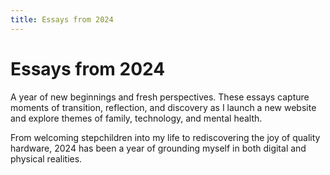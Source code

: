 ```yaml
---
title: Essays from 2024
---
```


# Essays from 2024

A year of new beginnings and fresh perspectives. These essays capture moments of transition, reflection, and discovery as I launch a new website and explore themes of family, technology, and mental health.

From welcoming stepchildren into my life to rediscovering the joy of quality hardware, 2024 has been a year of grounding myself in both digital and physical realities.
